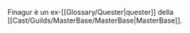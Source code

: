 Finagur è un ex-[[Glossary/Quester|quester]] della [[Cast/Guilds/MasterBase/MasterBase|MasterBase]].